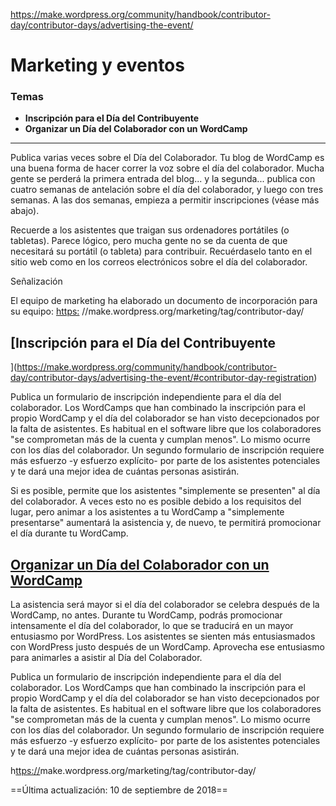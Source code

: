 https://make.wordpress.org/community/handbook/contributor-day/contributor-days/advertising-the-event/

# Marketing y eventos

### Temas
- **Inscripción para el Día del Contribuyente**
- **Organizar un Día del Colaborador con un WordCamp**

---

Publica varias veces sobre el Día del Colaborador. Tu blog de WordCamp es una buena forma de hacer correr la voz sobre el día del colaborador. Mucha gente se perderá la primera entrada del blog... y la segunda... publica con cuatro semanas de antelación sobre el día del colaborador, y luego con tres semanas. A las dos semanas, empieza a permitir inscripciones (véase más abajo).

Recuerde a los asistentes que traigan sus ordenadores portátiles (o tabletas). Parece lógico, pero mucha gente no se da cuenta de que necesitará su portátil (o tableta) para contribuir. Recuérdaselo tanto en el sitio web como en los correos electrónicos sobre el día del colaborador.

Señalización

El equipo de marketing ha elaborado un documento de incorporación para su equipo: [https:](https://make.wordpress.org/marketing/tag/contributor-day/) //make.wordpress.org/marketing/tag/contributor-day/

## [Inscripción para el Día del Contribuyente  
](https://make.wordpress.org/community/handbook/contributor-day/contributor-days/advertising-the-event/#contributor-day-registration)

Publica un formulario de inscripción independiente para el día del colaborador. Los WordCamps que han combinado la inscripción para el propio WordCamp y el día del colaborador se han visto decepcionados por la falta de asistentes. Es habitual en el software libre que los colaboradores "se comprometan más de la cuenta y cumplan menos". Lo mismo ocurre con los días del colaborador. Un segundo formulario de inscripción requiere más esfuerzo -y esfuerzo explícito- por parte de los asistentes potenciales y te dará una mejor idea de cuántas personas asistirán.

Si es posible, permite que los asistentes "simplemente se presenten" al día del colaborador. A veces esto no es posible debido a los requisitos del lugar, pero animar a los asistentes a tu WordCamp a "simplemente presentarse" aumentará la asistencia y, de nuevo, te permitirá promocionar el día durante tu WordCamp.

## [Organizar un Día del Colaborador con un WordCamp](https://make.wordpress.org/community/handbook/contributor-day/contributor-days/advertising-the-event/#organising-a-contributor-day-with-a-wordcamp)

La asistencia será mayor si el día del colaborador se celebra después de la WordCamp, no antes. Durante tu WordCamp, podrás promocionar intensamente el día del colaborador, lo que se traducirá en un mayor entusiasmo por WordPress. Los asistentes se sienten más entusiasmados con WordPress justo después de un WordCamp. Aprovecha ese entusiasmo para animarles a asistir al Día del Colaborador.

Publica un formulario de inscripción independiente para el día del colaborador. Los WordCamps que han combinado la inscripción para el propio WordCamp y el día del colaborador se han visto decepcionados por la falta de asistentes. Es habitual en el software libre que los colaboradores "se comprometan más de la cuenta y cumplan menos". Lo mismo ocurre con los días del colaborador. Un segundo formulario de inscripción requiere más esfuerzo -y esfuerzo explícito- por parte de los asistentes potenciales y te dará una mejor idea de cuántas personas asistirán.

h[ttps://](https://make.wordpress.org/marketing/tag/contributor-day/)make.wordpress.org/marketing/tag/contributor-day/

==Última actualización: 10 de septiembre de 2018==